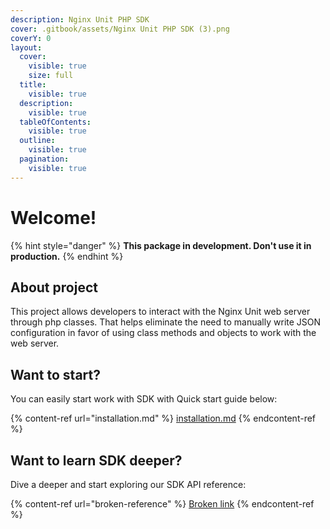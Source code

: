 ```yaml
---
description: Nginx Unit PHP SDK
cover: .gitbook/assets/Nginx Unit PHP SDK (3).png
coverY: 0
layout:
  cover:
    visible: true
    size: full
  title:
    visible: true
  description:
    visible: true
  tableOfContents:
    visible: true
  outline:
    visible: true
  pagination:
    visible: true
---
```


# Welcome!

{% hint style="danger" %}
**This package in development. Don't use it in production.**
{% endhint %}

## About project

This project allows developers to interact with the Nginx Unit web server through php classes. That helps eliminate the need to manually write JSON configuration in favor of using class methods and objects to work with the web server.

## Want to start?

You can easily start work with SDK with Quick start guide below:

{% content-ref url="installation.md" %}
[installation.md](installation.md)
{% endcontent-ref %}

## Want to learn SDK deeper?

Dive a deeper and start exploring our SDK API reference:

{% content-ref url="broken-reference" %}
[Broken link](broken-reference)
{% endcontent-ref %}
